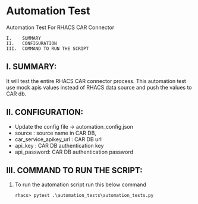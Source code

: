 # Automation Test

Automation Test For RHACS CAR Connector
```
I.    SUMMARY
II.   CONFIGURATION
III.  COMMAND TO RUN THE SCRIPT
```
I. SUMMARY:
-----------------------------------------------------------------
It will test the entire RHACS CAR connector process.
This automation test use mock apis values instead of RHACS data source 
and push the values to CAR db.


II. CONFIGURATION:
-----------------------------------------------------------------
- Update the config file -> automation_config.json
-   source : source name in CAR DB,
-   car_service_apikey_url : CAR DB url
-   api_key : CAR DB authentication key
-   api_password: CAR DB authentication password

III. COMMAND TO RUN THE SCRIPT:
-----------------------------------------------------------------

1. To run the automation script run this below command


   `rhacs> pytest .\automation_tests\automation_tests.py`
